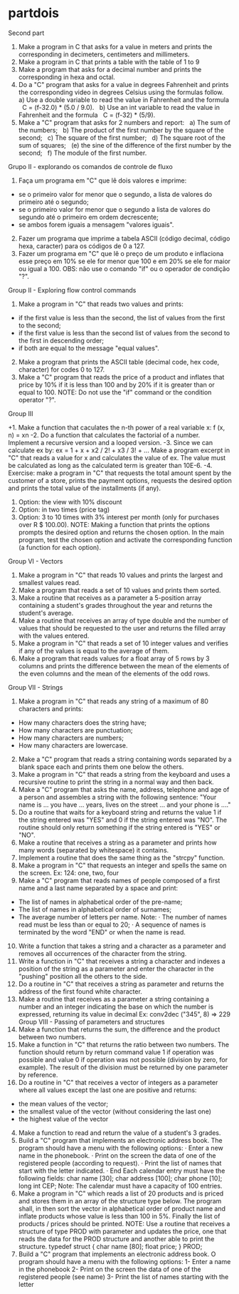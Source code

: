 # partdois
Second part

1. Make a program in C that asks for a value in meters and prints the
corresponding in decimeters, centimeters and millimeters.
2. Make a program in C that prints a table with the table of 1 to 9
3. Make a program that asks for a decimal number and prints the
corresponding in hexa and octal.
4. Do a "C" program that asks for a value in degrees Fahrenheit and
prints the corresponding video in degrees Celsius using the formulas
follow.
  a) Use a double variable to read the value in Fahrenheit and the formula
  C = (f-32.0) * (5.0 / 9.0).
  b) Use an int variable to read the value in Fahrenheit and the formula
  C = (f-32) * (5/9).
5. Make a "C" program that asks for 2 numbers and report:
  a) The sum of the numbers;
  b) The product of the first number by the square of the second;
  c) The square of the first number;
  d) The square root of the sum of squares;
  (e) the sine of the difference of the first number by the second;
  f) The module of the first number.
  
  Grupo II - explorando os comandos de controle de fluxo
1. Faça um programa em "C" que lê dois valores e imprime:
- se o primeiro valor for menor que o segundo, a lista de valores do primeiro até o segundo;
- se o primeiro valor for menor que o segundo a lista de valores do segundo até o primeiro em ordem decrescente;
- se ambos forem iguais a mensagem "valores iguais".

2. Fazer um programa que imprime a tabela ASCII (código decimal, código hexa, caracter) para os códigos de 0 a 127.
3. Fazer um programa em "C" que lê o preço de um produto e inflaciona esse preço em 10% se ele for menor que 100 e em 20% se ele for maior ou igual a 100. 
OBS: não use o comando "if" ou o operador de condição "?".

Group II - Exploring flow control commands

1. Make a program in "C" that reads two values and prints:
- if the first value is less than the second, the list of values from the first to the second;
- if the first value is less than the second list of values from the second to the first in descending order;
- if both are equal to the message "equal values".
2. Make a program that prints the ASCII table (decimal code, hex code, character) for codes 0 to 127.
3. Make a "C" program that reads the price of a product and inflates that price by 10% if it is less than 100 and by 20% if it is greater than or equal to 100.
NOTE: Do not use the "if" command or the condition operator "?".


Group III 

+1. Make a function that caculates the n-th power of a real variable x: f (x, n) = xn
-2. Do a function that calculates the factorial of a number. Implement a recursive version and a looped version.
-3. Since we can calculate ex by:
ex = 1 + x + x2 / 2! + x3 / 3! + ...
Make a program excerpt in "C" that reads a value for x and calculates the value of ex. The value must be calculated as long as the calculated term is greater than 10E-6.
-4. Exercise: make a program in "C" that requests the total amount spent by the customer of a store, prints the payment options, requests the desired option and
prints the total value of the installments (if any).
1) Option: the view with 10% discount
2) Option: in two times (price tag)
3) Option: 3 to 10 times with 3% interest per month (only for purchases over R $ 100.00).
NOTE: Making a function that prints the options prompts the desired option and returns the chosen option. In the main program, test the chosen option and activate the corresponding function (a function for each option).

Group VI - Vectors

1. Make a program in "C" that reads 10 values and prints the largest and smallest values read.
2. Make a program that reads a set of 10 values and prints them sorted.
3. Make a routine that receives as a parameter a 5-position array containing a student's grades throughout the year and returns the student's average.
4. Make a routine that receives an array of type double and the number of values that should be requested to the user and returns the filled array with the values entered.
5. Make a program in "C" that reads a set of 10 integer values and verifies if any of the values is equal to the average of them.
6. Make a program that reads values for a float array of 5 rows by 3 columns and prints the difference between the mean of the elements of the even columns and the mean of the elements of the odd rows.

Group VII - Strings
1. Make a program in "C" that reads any string of a maximum of 80 characters and prints:
- How many characters does the string have;
- How many characters are punctuation;
- How many characters are numbers;
- How many characters are lowercase.
2. Make a "C" program that reads a string containing words separated by a blank space each and prints them one below the others.
3. Make a program in "C" that reads a string from the keyboard and uses a recursive routine to print the string in a normal way and then back.
4. Make a "C" program that asks the name, address, telephone and age of a person and assembles a string with the following sentence:
"Your name is ... you have ... years, lives on the street ... and your phone is ...."
5. Do a routine that waits for a keyboard string and returns the value 1 if the string entered was "YES" and 0 if the string entered was "NO". The routine should only return something if the string entered is "YES" or "NO".
6. Make a routine that receives a string as a parameter and prints how many words (separated by whitespace) it contains.
7. Implement a routine that does the same thing as the "strcpy" function.
8. Make a program in "C" that requests an integer and spells the same on the screen.
Ex:
124: one, two, four
9. Make a "C" program that reads names of people composed of a first name and a last name separated by a space and print:
- The list of names in alphabetical order of the pre-name;
- The list of names in alphabetical order of surnames;
- The average number of letters per name.
Note:
· The number of names read must be less than or equal to 20;
· A sequence of names is terminated by the word "END" or when the name is read.
10. Write a function that takes a string and a character as a parameter and removes all occurrences of the character from the string.
11. Write a function in "C" that receives a string a character and indexes a position of the string as a parameter and enter the character in the "pushing" position all the others to the side.
12. Do a routine in "C" that receives a string as parameter and returns the address of the first found white character.
13. Make a routine that receives as a parameter a string containing a number and an integer indicating the base on which the number is expressed, returning its value in decimal
Ex: conv2dec ("345", 8) => 229
Group VIII - Passing of parameters and structures
1. Make a function that returns the sum, the difference and the product between two numbers.
2. Make a function in "C" that returns the ratio between two numbers. The function should return by return command value 1 if operation was possible and value 0 if operation was not possible (division by zero, for example). The result of the division must be returned by one parameter by reference.
3. Do a routine in "C" that receives a vector of integers as a parameter where all values ​​except the last one are positive and returns:
- the mean values of the vector;
- the smallest value of the vector (without considering the last one)
- the highest value of the vector
4. Make a function to read and return the value of a student's 3 grades.
5. Build a "C" program that implements an electronic address book. The program should have a menu with the following options:
· Enter a new name in the phonebook.
· Print on the screen the data of one of the registered people (according to request).
· Print the list of names that start with the letter indicated.
· End
Each calendar entry must have the following fields:
char name [30];
char address [100];
char phone [10];
long int CEP;
Note: The calendar must have a capacity of 100 entries.
6. Make a program in "C" which reads a list of 20 products and is priced and stores them in an array of the structure type below. The program shall, in
then sort the vector in alphabetical order of product name and inflate products whose value is less than 100 in 5%. Finally the list of
products / prices should be printed.
NOTE: Use a routine that receives a structure of type PROD with parameter and updates the price, one that reads the data for the PROD structure and another able to print the structure.
typedef struct
{
char name [80];
float price;
} PROD;
7. Build a "C" program that implements an electronic address book. O
program should have a menu with the following options:
1- Enter a name in the phonebook
2- Print on the screen the data of one of the registered people (see
name)
3- Print the list of names starting with the letter

